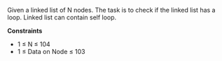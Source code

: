 Given a linked list of N nodes. The task is to check if the linked list has a loop. Linked list can contain self loop.

**Constraints**
- 1 ≤ N ≤ 104
- 1 ≤ Data on Node ≤ 103